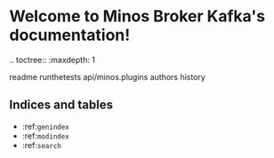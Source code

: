 # Welcome to Minos Broker Kafka's documentation!

.. toctree::
   :maxdepth: 1

   readme
   runthetests
   api/minos.plugins
   authors
   history

## Indices and tables

* :ref:`genindex`
* :ref:`modindex`
* :ref:`search`
